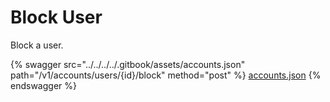 # Block User

Block a user.

{% swagger src="../../../../.gitbook/assets/accounts.json" path="/v1/accounts/users/{id}/block" method="post" %}
[accounts.json](../../../../.gitbook/assets/accounts.json)
{% endswagger %}
